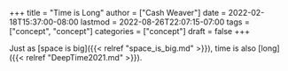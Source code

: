 +++
title = "Time is Long"
author = ["Cash Weaver"]
date = 2022-02-18T15:37:00-08:00
lastmod = 2022-08-26T22:07:15-07:00
tags = ["concept", "concept"]
categories = ["concept"]
draft = false
+++

Just as [space is big]({{< relref "space_is_big.md" >}}), time is also [long]({{< relref "DeepTime2021.md" >}}).
